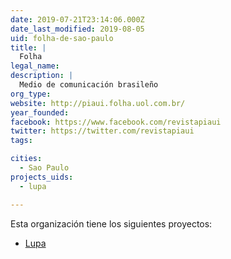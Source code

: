 ```yaml
---
date: 2019-07-21T23:14:06.000Z
date_last_modified: 2019-08-05
uid: folha-de-sao-paulo
title: |
  Folha
legal_name: 
description: |
  Medio de comunicación brasileño
org_type: 
website: http://piaui.folha.uol.com.br/
year_founded: 
facebook: https://www.facebook.com/revistapiaui
twitter: https://twitter.com/revistapiaui
tags:

cities: 
  - Sao Paulo
projects_uids:
  - lupa

---
```


Esta organización tiene los siguientes proyectos:

- [Lupa](/proyectos/lupa)
